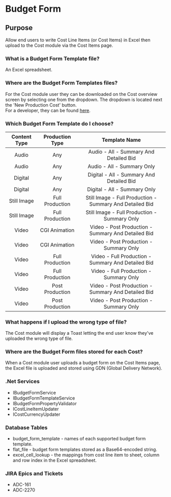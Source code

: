 # Budget Form


## Purpose

Allow end users to write Cost Line Items (or Cost Items) in Excel then upload to the Cost module via the Cost Items page.

### What is a Budget Form Template file?

An Excel spreadsheet.

### Where are the Budget Form Templates files?

For the Cost module user they can be downloaded on the Cost overview screen by selecting one from the dropdown. The dropdown is located next the 'New Production Cost' button.  
For a developer, they can be found [here](https://git.adstream.com/adstream-costs/costs.net/tree/develop/docs/budget-form-templates).

### Which Budget Form Template do I choose?

| Content Type | Production Type | Template Name |
|:-------:|:----------------:|:-------:|
| Audio | Any | Audio - All - Summary And Detailed Bid |
| Audio | Any | Audio - All - Summary Only |
| Digital | Any | Digital - All - Summary And Detailed Bid |
| Digital | Any | Digital - All - Summary Only |
| Still Image | Full Production | Still Image - Full Production - Summary And Detailed Bid |
| Still Image | Full Production | Still Image - Full Production - Summary Only |
| Video | CGI Animation | Video - Post Production - Summary And Detailed Bid |
| Video | CGI Animation | Video - Post Production - Summary Only |
| Video | Full Production | Video - Full Production - Summary And Detailed Bid |
| Video | Full Production | Video - Full Production - Summary Only |
| Video | Post Production | Video - Post Production - Summary And Detailed Bid |
| Video | Post Production | Video - Post Production - Summary Only |

### What happens if I upload the wrong type of file?

The Cost module will display a Toast letting the end user know they've uploaded the wrong type of file.

### Where are the Budget Form files stored for each Cost?

When a Cost module user uploads a budget form on the Cost Items page, the Excel file is uploaded and stored using GDN (Global Delivery Network).

### .Net Services

* IBudgetFormService
* IBudgetFormTemplateService
* IBudgetFormPropertyValidator
* ICostLineItemUpdater
* ICostCurrencyUpdater

### Database Tables

* budget_form_template - names of each supported budget form template.
* flat_file - budget form templates stored as a Base64-encoded string.
* excel_cell_lookup - the mappings from cost line item to sheet, column and row index in the Excel spreadsheet.

### JIRA Epics and Tickets

* ADC-161
* ADC-2270
